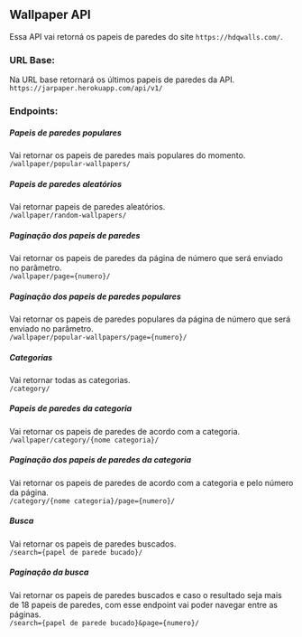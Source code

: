 ## Wallpaper API

Essa API vai retorná os papeis de paredes do site `https://hdqwalls.com/`.

### URL Base:

Na URL base retornará os últimos papeis de paredes da API.
`https://jarpaper.herokuapp.com/api/v1/`

### Endpoints:

##### Papeis de paredes populares

Vai retornar os papeis de paredes mais populares do momento.<br>
`/wallpaper/popular-wallpapers/`

##### Papeis de paredes aleatórios

Vai retornar papeis de paredes aleatórios.<br>
`/wallpaper/random-wallpapers/`

##### Paginação dos papeis de paredes

Vai retornar os papeis de paredes da página de número que será enviado no parâmetro.<br>
`/wallpaper/page={numero}/`

##### Paginação dos papeis de paredes populares

Vai retornar os papeis de paredes populares da página de número que será enviado no parâmetro.<br>
`/wallpaper/popular-wallpapers/page={numero}/`

##### Categorias

Vai retornar todas as categorias.<br>
`/category/`

##### Papeis de paredes da categoria

Vai retornar os papeis de paredes de acordo com a categoria.<br>
`/wallpaper/category/{nome categoria}/`

##### Paginação dos papeis de paredes da categoria

Vai retornar os papeis de paredes de acordo com a categoria e pelo número da página.<br>
`/category/{nome categoria}/page={numero}/`

##### Busca

Vai retornar os papeis de paredes buscados.<br>
`/search={papel de parede bucado}/`

##### Paginação da busca

Vai retornar os papeis de paredes buscados e caso o resultado seja mais de 18 papeis de paredes, com esse endpoint vai
poder navegar entre as páginas.<br>
`/search={papel de parede bucado}&page={numero}/`




